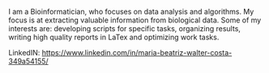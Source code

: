 I am a Bioinformatician, who focuses on data analysis and algorithms. My focus is at extracting valuable information 
from biological data. Some of my interests are: developing scripts for specific tasks, organizing results, writing high 
quality reports in LaTex and optimizing work tasks.  

LinkedIN: https://www.linkedin.com/in/maria-beatriz-walter-costa-349a54155/  
